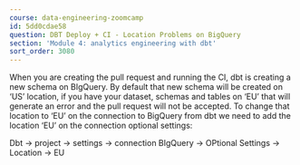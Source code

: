 ```yaml
---
course: data-engineering-zoomcamp
id: 5dd0cdae58
question: DBT Deploy + CI - Location Problems on BigQuery
section: 'Module 4: analytics engineering with dbt'
sort_order: 3080
---
```


When you are creating the pull request and running the CI, dbt is creating a new schema on BIgQuery. By default that new schema will be created on ‘US’ location, if you have your dataset, schemas and tables on ‘EU’ that will generate an error and the pull request will not be accepted. To change that location to ‘EU’ on the connection to BigQuery from dbt we need to add the location ‘EU’ on the connection optional settings:

Dbt -> project -> settings -> connection BIgQuery -> OPtional Settings -> Location -> EU

